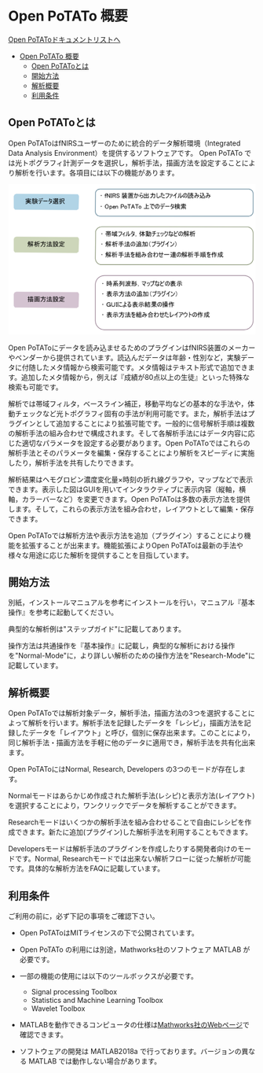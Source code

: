# Open PoTATo 概要

[Open PoTAToドキュメントリストへ](index.md)


<!-- TOC -->

- [Open PoTATo 概要](#open-potato-%E6%A6%82%E8%A6%81)
    - [Open PoTAToとは](#open-potato%E3%81%A8%E3%81%AF)
    - [開始方法](#%E9%96%8B%E5%A7%8B%E6%96%B9%E6%B3%95)
    - [解析概要](#%E8%A7%A3%E6%9E%90%E6%A6%82%E8%A6%81)
    - [利用条件](#%E5%88%A9%E7%94%A8%E6%9D%A1%E4%BB%B6)

<!-- /TOC -->


## Open PoTAToとは

Open PoTAToはfNIRSユーザーのために統合的データ解析環境（Integrated Data Analysis Environment）を提供するソフトウェアです。
Open PoTATo では光トポグラフィ計測データを選択し，解析手法，描画方法を設定することにより解析を行います。各項目には以下の機能があります。



![image-20200305081446659](Abstract.assets/image-20200305081446659.png)



Open PoTAToにデータを読み込ませるためのプラグインはfNIRS装置のメーカーやベンダーから提供されています。読込んだデータは年齢・性別など，実験データに付随したメタ情報から検索可能です。メタ情報はテキスト形式で追加できます。追加したメタ情報から，例えば『成績が80点以上の生徒』といった特殊な検索も可能です。

解析では帯域フィルタ，ベースライン補正，移動平均などの基本的な手法や，体動チェックなど光トポグラフィ固有の手法が利用可能です。また，解析手法はプラグインとして追加することにより拡張可能です。一般的に信号解析手順は複数の解析手法の組み合わせで構成されます。そして各解析手法にはデータ内容に応じた適切なパラメータを設定する必要があります。Open PoTAToではこれらの解析手法とそのパラメータを編集・保存することにより解析をスピーディに実施したり，解析手法を共有したりできます。


解析結果はヘモグロビン濃度変化量×時刻の折れ線グラフや，マップなどで表示できます。表示した図はGUIを用いてインタラクティブに表示内容（縦軸，横軸，カラーバーなど）を変更できます。Open PoTAToは多数の表示方法を提供します。そして，これらの表示方法を組み合わせ，レイアウトとして編集・保存できます。

Open PoTAToでは解析方法や表示方法を追加（プラグイン）することにより機能を拡張することが出来ます。機能拡張によりOpen PoTAToは最新の手法や様々な用途に応じた解析を提供することを目指しています。



## 開始方法

別紙，インストールマニュアルを参考にインストールを行い，マニュアル『基本操作』を参考に起動してください。

典型的な解析例は"ステップガイド"に記載してあります。

操作方法は共通操作を『基本操作』に記載し，典型的な解析における操作を"Normal-Mode"に，より詳しい解析のための操作方法を"Research-Mode"に記載しています。



## 解析概要

Open PoTAToでは解析対象データ，解析手法，描画方法の3つを選択することによって解析を行います。解析手法を記録したデータを「レシピ」，描画方法を記録したデータを「レイアウト」と呼び，個別に保存出来ます。このことにより，同じ解析手法・描画方法を手軽に他のデータに適用でき，解析手法を共有化出来ます。

Open PoTAToにはNormal, Research, Developers の3つのモードが存在します。

Normalモードはあらかじめ作成された解析手法(レシピ)と表示方法(レイアウト)を選択することにより，ワンクリックでデータを解析することができます。

Researchモードはいくつかの解析手法を組み合わせることで自由にレシピを作成できます。新たに追加(プラグイン)した解析手法を利用することもできます。

Developersモードは解析手法のプラグインを作成したりする開発者向けのモードです。Normal, Researchモードでは出来ない解析フローに従った解析が可能です。具体的な解析方法をFAQに記載しています。



## 利用条件

ご利用の前に，必ず下記の事項をご確認下さい。

- Open PoTAToはMITライセンスの下で公開されています。

- Open PoTATo の利用には別途，Mathworks社のソフトウェア MATLAB が必要です。
- 一部の機能の使用には以下のツールボックスが必要です。
  - Signal processing Toolbox
  - Statistics and Machine Learning Toolbox 
  - Wavelet Toolbox
- MATLABを動作できるコンピュータの仕様は[Mathworks社のWebページ](https://jp.mathworks.com/support/requirements/matlab-system-requirements.html)で確認できます。
- ソフトウェアの開発は MATLAB2018a で行っております。バージョンの異なる MATLAB では動作しない場合があります。

